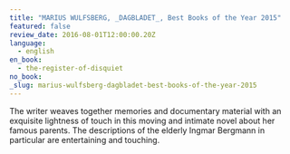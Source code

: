 ```yaml
---
title: "MARIUS WULFSBERG, _DAGBLADET_, Best Books of the Year 2015"
featured: false
review_date: 2016-08-01T12:00:00.20Z
language:
  - english
en_book:
  - the-register-of-disquiet
no_book:
_slug: marius-wulfsberg-dagbladet-best-books-of-the-year-2015
---
```


The writer weaves together memories and documentary material with an exquisite lightness of touch in this moving and intimate novel about her famous parents. The descriptions of the elderly Ingmar Bergmann in particular are entertaining and touching.

